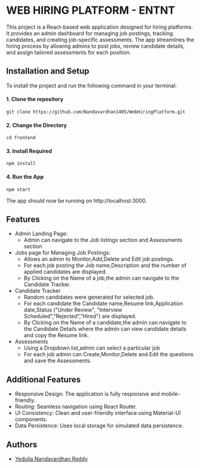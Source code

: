 
# WEB HIRING PLATFORM - ENTNT

This project is a React-based web application designed for hiring platforms. It provides an admin dashboard for managing job postings, tracking candidates, and creating job-specific assessments. The app streamlines the hiring process by allowing admins to post jobs, review candidate details, and assign tailored assessments for each position.
## Installation and Setup



To install the project and run the following command in your terminal:


#### 1. Clone the repository
```
git clone https://github.com/Nandavardhan1405/WebHiringPlatform.git
```
#### 2. Change the Directory
```
cd frontend
```
#### 3. Install Required
```
npm install

```
#### 4. Run the App
```
npm start
```
The app should now be running on http://localhost:3000.

## Features

* Admin Landing Page: 
  * Admin can navigate to the Job listings section and Assessments section
* Jobs page for Managing Job Postings: 
  * Allows an admin to Monitor,Add,Delete and Edit job postings.
  * For each job posting the Job name,Description and the number of applied candidates are displayed.
  * By Clicking on the Name of a job,the admin can navigate to the Candidate Tracker.
* Candidate Tracker
  * Random candidates were generated for selected job.
  * For each candidate the Candidate name,Resume link,Application date,Status ("Under Review", "Interview Scheduled","Rejected","Hired") are displayed.
  * By Clicking on the Name of a candidate,the admin can navigate to the Candidate Details where the admin can view candidate details and copy the Resume link.
* Assessments
  * Using a Dropdown list,admin can select a particular job
  * For each job admin can Create,Monitor,Delete and Edit the questions and save the Assessments.


  
  

## Additional Features
* Responsive Design: The application is fully responsive and mobile-friendly.
* Routing: Seamless navigation using React Router.
* UI Consistency: Clean and user-friendly interface using Material-UI components.
* Data Persistence: Uses local storage for simulated data persistence.

## Authors

- [Yedulla Nandavardhan Reddy](https://github.com/Nandavardhan1405)

